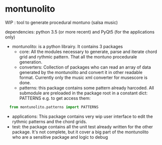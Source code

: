 # montunolito
WIP : tool to generate procedural montuno (salsa music)

dependencies: python 3.5 (or more recent) and PyQt5 (for the applications only)

- montunolito:
is a python librairy. It contains 3 packages
  - core:
  All the modules necessary to generate, parse and iterate chord grid and rythmic pattern.  That all the montuno procedurale generation.
  - converters:
  Collection of packages who can read an array of data generated by the montunolito and convert it in other readable format. Currently only the music xml converter for musescore is done.
  - patterns:
  this package contains some pattern already harcoded. All submodule are preloaded in the package root in a constant dict: PATTERNS
  e.g. to get access them:
```python
  from montunolito.patterns import PATTERNS
```


- applications:
	This package contains very wip user interface to edit the rythmic patterns and the chord grids.
- test:
the package contains all the unit test already written for the other package. It's not complete, but it cover a big part of the montunolito who are a sensitive package and logic to debug
